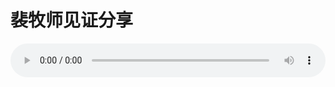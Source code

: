 # 裴牧师见证分享

<audio style="width: 100%;" preload="false" controls controlslist="nodownload"><source src="//cdn.simai.ml/audio/mp3/old/12199.mp3" type="audio/mpeg">Your browser does not support the audio element.</audio>


